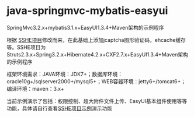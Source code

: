 # java-springmvc-mybatis-easyui

SpringMvc3.2.x+mybatis3.1.x+EasyUI1.3.4+Maven架构的示例程序

根据 [SSHE项目](http://sshe.jeasyuicn.com/)修改而来，在此基础上添加jcaptcha图形验证码，ehcache缓存等。SSHE项目为Struts2.3.x+Spring3.2.x+Hibernate4.2.x+CXF2.7.x+EasyUI1.3.4+Maven架构的示例程序

框架环境需求：JAVA环境：JDK7+；数据库环境：oracle10g+/sqlserver2000+/mysql5+；WEB容器环境：jetty6+/tomcat6+；编译环境：maven：3.x+

当前示例演示了包括：权限控制、超大附件文件上传、EasyUI基本组件使用等等功能，具体请自行查看[SSHE项目示例](http://sshe.jeasyuicn.com/)演示功能 
